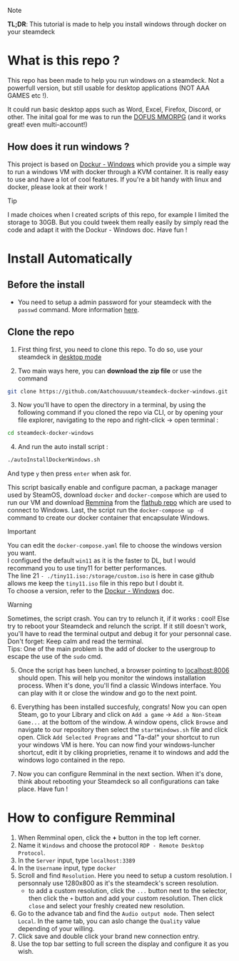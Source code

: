 > [!NOTE] 
> __TL;DR__: This tutorial is made to help you install windows through docker on your steamdeck

# What is this repo ?
This repo has been made to help you run windows on a steamdeck. Not a powerfull version, but still usable for desktop applications (NOT AAA GAMES etc !).

It could run basic desktop apps such as Word, Excel, Firefox, Discord, or other. The inital goal for me was to run the [DOFUS MMORPG](https://www.dofus.com/en) (and it works great! even multi-account!)

## How does it run windows ? 
This project is based on [Dockur - Windows](https://github.com/dockur/windows) which provide you a simple way to run a windows VM with docker through a KVM container. It is really easy to use and have a lot of cool features. If you're a bit handy with linux and docker, please look at their work !

> [!TIP]
> I made choices when I created scripts of this repo, for example I limited the storage to 30GB. But you could tweek them really easily by simply read the code and adapt it with the Dockur - Windows doc. Have fun !

# Install Automatically

## Before the install 

* You need to setup a admin password for your steamdeck with the `passwd` command. More information [here](https://nomadthecreator.substack.com/p/steam-deck-how-to-set-a-root-password).

## Clone the repo
1) First thing first, you need to clone this repo. To do so, use your steamdeck in [desktop mode](https://help.steampowered.com/en/faqs/view/671A-4453-E8D2-323C)

2) Two main ways here, you can __download the zip file__ or use the command
```bash
git clone https://github.com/Aatchouuuum/steamdeck-docker-windows.git
```
3) Now you'll have to open the directory in a terminal, by using the following command if you cloned the repo via CLI, or by opening your file explorer, navigating to the repo and right-click -> open terminal :
```bash
cd steamdeck-docker-windows
```
4) And run the auto install script :
```bash
./autoInstallDockerWindows.sh
```
And type `y` then press `enter` when ask for.

This script basically enable and configure pacman, a package manager used by SteamOS, download `docker` and `docker-compose` which are used to run our VM and download [Remmina](https://remmina.org/) from the [flathub repo](https://flathub.org/apps/org.remmina.Remmina) which are used to connect to Windows. Last, the script run the `docker-compose up -d` command to create our docker container that encapsulate Windows.
> [!IMPORTANT] 
> You can edit the `docker-compose.yaml` file to choose the windows version you want. <br> I configued the default `win11` as it is the faster to DL, but I would recommand you to use tiny11 for better performances.<br> The line 21 `- ./tiny11.iso:/storage/custom.iso` is here in case github allows me keep the `tiny11.iso` file in this repo but I doubt it. <br>To choose a version, refer to the [Dockur - Windows](https://github.com/dockur/windows#FAQ) doc.

> [!WARNING]  
> Sometimes, the script crash. You can try to relunch it, if it works : cool! Else try to reboot your Steamdeck and relunch the script. If it still doesn't work, you'll have to read the terminal output and debug it for your personnal case. Don't forget: Keep calm and read the terminal. <br> Tips: One of the main problem is the add of docker to the usergroup to escape the use of the `sudo` cmd.

5) Once the script has been lunched, a browser pointing to [localhost:8006](http://localhost:8006) should open. This will help you monitor the windows installation process. When it's done, you'll find a classic Windows interface. You can play with it or close the window and go to the next point.

6) Everything has been installed succesfuly, congrats! Now you can open Steam, go to your Library and click on `Add a game` -> `Add a Non-Steam Game...` at the bottom of the window. A window opens, click `Browse` and navigate to our repository then select the `startWindows.sh` file and click open. Click `Add Selected Programs` and "Ta-da!" your shortcut to run your windows VM is here. You can now find your windows-luncher shortcut, edit it by cliking proprieties, rename it to windows and add the windows logo contained in the repo.

7) Now you can configure Remminal in the next section. When it's done, think about rebooting your Steamdeck so all configurations can take place. Have fun !

# How to configure Remminal

1) When Remminal open, click the __+__ button in the top left corner.
2) Name it `Windows` and choose the protocol `RDP - Remote Desktop Protocol`.
3) In the `Server` input, type `localhost:3389`
4) In the `Username` input, type `docker`
5) Scroll and find `Resolution`. Here you need to setup a custom resolution. I personnaly use 1280x800 as it's the steamdeck's screen resolution.
   * to add a custom resolution, click the `...` button next to the selector, then click the `+` button and add your custom resolution. Then click `close` and select your freshly created new resolution.
6) Go to the advance tab and find the `Audio output mode`. Then select `Local`. In the same tab, you can aslo change the `Quality` value depending of your willing.
7) Click save and double click your brand new connection entry.
8) Use the top bar setting to full screen the display and configure it as you wish.
